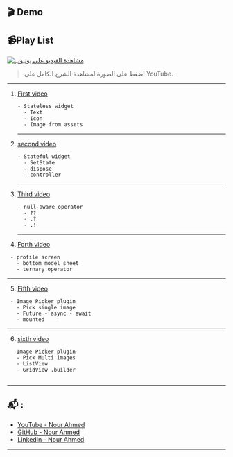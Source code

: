 ## 🎬 Demo
## 📹Play List

[![مشاهدة الفيديو على يوتيوب](https://img.youtube.com/vi/uKldicP6wms/0.jpg)](https://www.youtube.com/playlist?list=PLOH7xdwV7IorDoScahYwOf_WEPl77WRBz)

> اضغط على الصورة لمشاهدة الشرح الكامل على YouTube.
 ---


1. [First video](https://www.youtube.com/watch?v=WdZChmqtzQI)

   ```
   - Stateless widget
     - Text
     - Icon
     - Image from assets
   
   ```

   ---

2. [second video](https://www.youtube.com/watch?v=clkP7hQQoHI&t=1s)
   
   ```
   - Stateful widget
     - SetState
     - dispose 
     - controller
   ```
   ---
    
3. [Third video](https://www.youtube.com/watch?v=NajvtGSZPng&t=10s)

   ```
   - null-aware operator
     - ??
     - .? 
     - .!
   ```
   ---

4.  [Forth video](https://www.youtube.com/watch?v=iCSNGXXHzOA&t=3s)

   ```
    - profile screen
      - bottom model sheet
      - ternary operator
   ```
  ---

5.   [Fifth video](https://www.youtube.com/watch?v=C_SkHgiYyI8&t=3s)

   ```
    - Image Picker plugin
      - Pick single image
      - Future - async - await
      - mounted
   
   ```
  ---  
6.   [sixth video](https://www.youtube.com/watch?v=uKldicP6wms&t=1s)

   ```
    - Image Picker plugin
      - Pick Multi images
      - ListView
      - GridView .builder
      
   
   ```
  ---  
  


## 📬 :


- [YouTube  - Nour Ahmed](https://www.youtube.com/@Flutter_With_NourAhmed)
- [GitHub   - Nour Ahmed](https://github.com/Nour484)
- [LinkedIn - Nour Ahmed](https://www.linkedin.com/in/nour-ahmed404/) 

---




